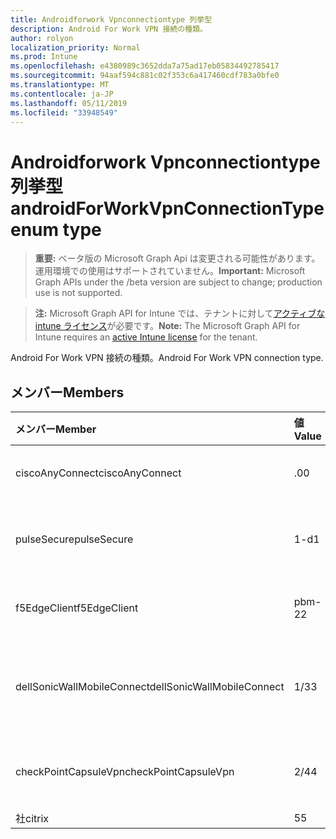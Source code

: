 ```yaml
---
title: Androidforwork Vpnconnectiontype 列挙型
description: Android For Work VPN 接続の種類。
author: rolyon
localization_priority: Normal
ms.prod: Intune
ms.openlocfilehash: e4380989c3652dda7a75ad17eb05834492785417
ms.sourcegitcommit: 94aaf594c881c02f353c6a417460cdf783a0bfe0
ms.translationtype: MT
ms.contentlocale: ja-JP
ms.lasthandoff: 05/11/2019
ms.locfileid: "33948549"
---
```

# <a name="androidforworkvpnconnectiontype-enum-type"></a><span data-ttu-id="89865-103">Androidforwork Vpnconnectiontype 列挙型</span><span class="sxs-lookup"><span data-stu-id="89865-103">androidForWorkVpnConnectionType enum type</span></span>

> <span data-ttu-id="89865-104">**重要:** ベータ版の Microsoft Graph Api は変更される可能性があります。運用環境での使用はサポートされていません。</span><span class="sxs-lookup"><span data-stu-id="89865-104">**Important:** Microsoft Graph APIs under the /beta version are subject to change; production use is not supported.</span></span>

> <span data-ttu-id="89865-105">**注:** Microsoft Graph API for Intune では、テナントに対して[アクティブな intune ライセンス](https://go.microsoft.com/fwlink/?linkid=839381)が必要です。</span><span class="sxs-lookup"><span data-stu-id="89865-105">**Note:** The Microsoft Graph API for Intune requires an [active Intune license](https://go.microsoft.com/fwlink/?linkid=839381) for the tenant.</span></span>

<span data-ttu-id="89865-106">Android For Work VPN 接続の種類。</span><span class="sxs-lookup"><span data-stu-id="89865-106">Android For Work VPN connection type.</span></span>

## <a name="members"></a><span data-ttu-id="89865-107">メンバー</span><span class="sxs-lookup"><span data-stu-id="89865-107">Members</span></span>
|<span data-ttu-id="89865-108">メンバー</span><span class="sxs-lookup"><span data-stu-id="89865-108">Member</span></span>|<span data-ttu-id="89865-109">値</span><span class="sxs-lookup"><span data-stu-id="89865-109">Value</span></span>|<span data-ttu-id="89865-110">説明</span><span class="sxs-lookup"><span data-stu-id="89865-110">Description</span></span>|
|:---|:---|:---|
|<span data-ttu-id="89865-111">ciscoAnyConnect</span><span class="sxs-lookup"><span data-stu-id="89865-111">ciscoAnyConnect</span></span>|<span data-ttu-id="89865-112">.0</span><span class="sxs-lookup"><span data-stu-id="89865-112">0</span></span>|<span data-ttu-id="89865-113">Cisco AnyConnect。</span><span class="sxs-lookup"><span data-stu-id="89865-113">Cisco AnyConnect.</span></span>|
|<span data-ttu-id="89865-114">pulseSecure</span><span class="sxs-lookup"><span data-stu-id="89865-114">pulseSecure</span></span>|<span data-ttu-id="89865-115">1-d</span><span class="sxs-lookup"><span data-stu-id="89865-115">1</span></span>|<span data-ttu-id="89865-116">パルスがセキュリティで保護されています。</span><span class="sxs-lookup"><span data-stu-id="89865-116">Pulse Secure.</span></span>|
|<span data-ttu-id="89865-117">f5EdgeClient</span><span class="sxs-lookup"><span data-stu-id="89865-117">f5EdgeClient</span></span>|<span data-ttu-id="89865-118">pbm-2</span><span class="sxs-lookup"><span data-stu-id="89865-118">2</span></span>|<span data-ttu-id="89865-119">F5 キーを押したエッジクライアント。</span><span class="sxs-lookup"><span data-stu-id="89865-119">F5 Edge Client.</span></span>|
|<span data-ttu-id="89865-120">dellSonicWallMobileConnect</span><span class="sxs-lookup"><span data-stu-id="89865-120">dellSonicWallMobileConnect</span></span>|<span data-ttu-id="89865-121">1/3</span><span class="sxs-lookup"><span data-stu-id="89865-121">3</span></span>|<span data-ttu-id="89865-122">Dell SonicWALL モバイル接続。</span><span class="sxs-lookup"><span data-stu-id="89865-122">Dell SonicWALL Mobile Connection.</span></span>|
|<span data-ttu-id="89865-123">checkPointCapsuleVpn</span><span class="sxs-lookup"><span data-stu-id="89865-123">checkPointCapsuleVpn</span></span>|<span data-ttu-id="89865-124">2/4</span><span class="sxs-lookup"><span data-stu-id="89865-124">4</span></span>|<span data-ttu-id="89865-125">[カプセル接続] VPN をチェックします。</span><span class="sxs-lookup"><span data-stu-id="89865-125">Check Point Capsule VPN.</span></span>|
|<span data-ttu-id="89865-126">社</span><span class="sxs-lookup"><span data-stu-id="89865-126">citrix</span></span>|<span data-ttu-id="89865-127">5</span><span class="sxs-lookup"><span data-stu-id="89865-127">5</span></span>|<span data-ttu-id="89865-128">社</span><span class="sxs-lookup"><span data-stu-id="89865-128">Citrix</span></span>|




